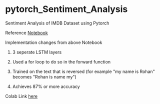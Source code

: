 # pytorch_Sentiment_Analysis
Sentiment Analysis of IMDB Dataset using Pytorch

Reference [Notebook](https://github.com/bentrevett/pytorch-sentiment-analysis/blob/master/2%20-%20Upgraded%20Sentiment%20Analysis.ipynb)

Implementation changes from above Notebook

1. 3 seperate LSTM layers

2. Used a for loop to do so in the forward function

3. Trained on the text that is reversed (for example "my name is Rohan" becomes "Rohan is name my")

4. Achieves 87% or more accuracy

Colab Link [here](https://colab.research.google.com/drive/1_dI0y4nay0Zeskn3BWW8WNMor6bgMSOW?authuser=1#scrollTo=uqiIKOM57BHl)
